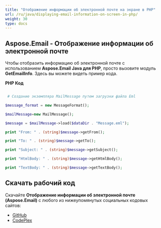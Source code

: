 ```yaml
---
title: "Отображение информации об электронной почте на экране в PHP"
url: /ru/java/displaying-email-information-on-screen-in-php/
weight: 30
type: docs
---
```


## **Aspose.Email - Отображение информации об электронной почте**

Чтобы отобразить информацию об электронной почте с использованием **Aspose.Email Java для PHP**, просто вызовите модуль **GetEmailInfo**. Здесь вы можете видеть пример кода.

**PHP Код**

```php

 # Создание экземпляра MailMessage путем загрузки файла Eml

$message_format = new MessageFormat();

$mailMessage=new MailMessage();

$message = $mailMessage->load($dataDir . "Message.eml");

print "From: " . (string)$message->getFrom();

print "To: " . (string)$message->getTo();

print "Subject: " . (string)$message->getSubject();

print "HtmlBody: " . (string)$message->getHtmlBody();

print "TextBody: " . (string)$message->getTextBody();

```

## **Скачать рабочий код**

Скачайте **Отображение информации об электронной почте (Aspose.Email)** с любого из нижеупомянутых социальных кодовых сайтов:

- [GitHub](https://github.com/aspose-email/Aspose.Email-for-Java/blob/master/Plugins/Aspose_Email_Java_for_PHP/src/aspose/email/ProgrammingEmail/GetEmailInfo.php)
- [CodePlex](https://archive.codeplex.com/?p=asposeemailjavaphp#src/aspose/email/ProgrammingEmail/GetEmailInfo.php)

